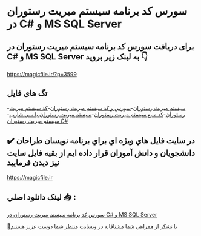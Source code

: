 # سورس کد برنامه سیستم میریت رستوران در C# و MS SQL Server

## برای دریافت سورس کد برنامه سیستم میریت رستوران در C# و MS SQL Server به لینک زیر بروید 👇

https://magicfile.ir/?p=3599

## تگ های فایل

-[سیستم میریت رستوران](https://magicfile.ir/product/%d8%b3%d9%88%d8%b1%d8%b3-%da%a9%d8%af-%d8%a8%d8%b1%d9%86%d8%a7%d9%85%d9%87-%d8%b3%db%8c%d8%b3%d8%aa%d9%85-%d9%85%db%8c%d8%b1%db%8c%d8%aa-%d8%b1%d8%b3%d8%aa%d9%88%d8%b1%d8%a7%d9%86-%d8%af%d8%b1-c/)-[سورس و کد سیستم میریت رستوران](https://magicfile.ir/product/%d8%b3%d9%88%d8%b1%d8%b3-%da%a9%d8%af-%d8%a8%d8%b1%d9%86%d8%a7%d9%85%d9%87-%d8%b3%db%8c%d8%b3%d8%aa%d9%85-%d9%85%db%8c%d8%b1%db%8c%d8%aa-%d8%b1%d8%b3%d8%aa%d9%88%d8%b1%d8%a7%d9%86-%d8%af%d8%b1-c/)-[کد سیستم میریت رستوران](https://magicfile.ir/product/%d8%b3%d9%88%d8%b1%d8%b3-%da%a9%d8%af-%d8%a8%d8%b1%d9%86%d8%a7%d9%85%d9%87-%d8%b3%db%8c%d8%b3%d8%aa%d9%85-%d9%85%db%8c%d8%b1%db%8c%d8%aa-%d8%b1%d8%b3%d8%aa%d9%88%d8%b1%d8%a7%d9%86-%d8%af%d8%b1-c/)-[کد منبع سیستم میریت رستوران](https://magicfile.ir/product/%d8%b3%d9%88%d8%b1%d8%b3-%da%a9%d8%af-%d8%a8%d8%b1%d9%86%d8%a7%d9%85%d9%87-%d8%b3%db%8c%d8%b3%d8%aa%d9%85-%d9%85%db%8c%d8%b1%db%8c%d8%aa-%d8%b1%d8%b3%d8%aa%d9%88%d8%b1%d8%a7%d9%86-%d8%af%d8%b1-c/)-[سیستم میریت رستوران با سی شارپ](https://magicfile.ir/product/%d8%b3%d9%88%d8%b1%d8%b3-%da%a9%d8%af-%d8%a8%d8%b1%d9%86%d8%a7%d9%85%d9%87-%d8%b3%db%8c%d8%b3%d8%aa%d9%85-%d9%85%db%8c%d8%b1%db%8c%d8%aa-%d8%b1%d8%b3%d8%aa%d9%88%d8%b1%d8%a7%d9%86-%d8%af%d8%b1-c/)-[سیستم میریت رستوران C#](https://magicfile.ir/product/%d8%b3%d9%88%d8%b1%d8%b3-%da%a9%d8%af-%d8%a8%d8%b1%d9%86%d8%a7%d9%85%d9%87-%d8%b3%db%8c%d8%b3%d8%aa%d9%85-%d9%85%db%8c%d8%b1%db%8c%d8%aa-%d8%b1%d8%b3%d8%aa%d9%88%d8%b1%d8%a7%d9%86-%d8%af%d8%b1-c/)

## ✔️ در سايت فايل هاي ويژه اي براي برنامه نويسان طراحان دانشجويان و دانش آموزان قرار داده ايم از بقيه فايل سايت نيز ديدن فرماييد

https://magicfile.ir


## لينک دانلود اصلي 📥 :

[سورس کد برنامه سیستم میریت رستوران در C# و MS SQL Server](https://magicfile.ir/product/%d8%b3%d9%88%d8%b1%d8%b3-%da%a9%d8%af-%d8%a8%d8%b1%d9%86%d8%a7%d9%85%d9%87-%d8%b3%db%8c%d8%b3%d8%aa%d9%85-%d9%85%db%8c%d8%b1%db%8c%d8%aa-%d8%b1%d8%b3%d8%aa%d9%88%d8%b1%d8%a7%d9%86-%d8%af%d8%b1-c/) 


🙏با تشکر از همراهي شما مشتاقانه در وبسایت منتظر شما دوست عزیز هستیم

